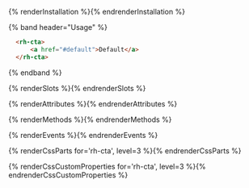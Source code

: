 {% renderInstallation %}{% endrenderInstallation %}

{% band header="Usage" %}
  ```html
    <rh-cta>
        <a href="#default">Default</a>
    </rh-cta>
  ```
{% endband %}

{% renderSlots %}{% endrenderSlots %}

{% renderAttributes %}{% endrenderAttributes %}

{% renderMethods %}{% endrenderMethods %}

{% renderEvents %}{% endrenderEvents %}

{% renderCssParts for='rh-cta', level=3 %}{% endrenderCssParts %}

{% renderCssCustomProperties for='rh-cta', level=3 %}{% endrenderCssCustomProperties %}
